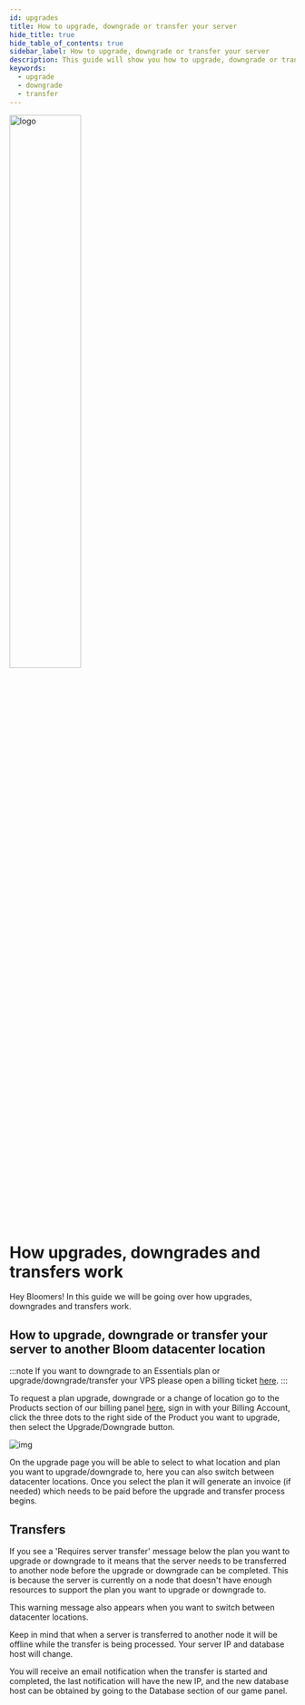 ```yaml
---
id: upgrades
title: How to upgrade, downgrade or transfer your server
hide_title: true
hide_table_of_contents: true
sidebar_label: How to upgrade, downgrade or transfer your server
description: This guide will show you how to upgrade, downgrade or transfer your server
keywords:
  - upgrade
  - downgrade
  - transfer
---
```


<div class="text--center">
<img src="https://bloom.host/logo-white.svg" alt="logo" height="50%" width="50%"/>
<h1>How upgrades, downgrades and transfers work</h1>
</div>

Hey Bloomers! In this guide we will be going over how upgrades, downgrades and transfers work.

## How to upgrade, downgrade or transfer your server to another Bloom datacenter location

:::note
If you want to downgrade to an Essentials plan or upgrade/downgrade/transfer your VPS please open a billing ticket [here](https://billing.bloom.host/submitticket.php).
:::

To request a plan upgrade, downgrade or a change of location go to the Products section of our billing panel [here](https://billing.bloom.host/clientarea.php?action=services), sign in with your Billing Account, click the three dots to the right side of the Product you want to upgrade, then select the Upgrade/Downgrade button.

<div class="text--center">
<img src={require('../../static/imgs/discord/upgrade.png').default} alt="img"/></div>

On the upgrade page you will be able to select to what location and plan you want to upgrade/downgrade to, here you can also switch between datacenter locations. Once you select the plan it will generate an invoice (if needed) which needs to be paid before the upgrade and transfer process begins.

## Transfers

If you see a 'Requires server transfer' message below the plan you want to upgrade or downgrade to it means that the server needs to be transferred to another node before the upgrade or downgrade can be completed. This is because the server is currently on a node that doesn't have enough resources to support the plan you want to upgrade or downgrade to.

This warning message also appears when you want to switch between datacenter locations.

Keep in mind that when a server is transferred to another node it will be offline while the transfer is being processed. Your server IP and database host will change.

You will receive an email notification when the transfer is started and completed, the last notification will have the new IP, and the new database host can be obtained by going to the Database section of our game panel.
